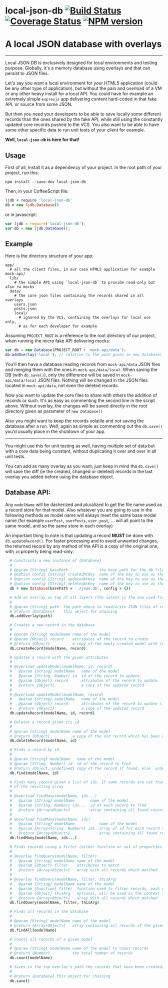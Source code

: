 local-json-db [![Build Status](https://travis-ci.org/huafu/local-json-db.svg?branch=master)](https://travis-ci.org/huafu/local-json-db) [![Coverage Status](https://coveralls.io/repos/huafu/local-json-db/badge.png?branch=master)](https://coveralls.io/r/huafu/local-json-db?branch=master) [![NPM version](https://badge.fury.io/js/local-json-db.png)](http://badge.fury.io/js/local-json-db)
=============

# A local JSON database with overlays

---

Local JSON DB is exclusively designed for local environments and testing purpose. Globally, it's a
memory database using overlays and that can persist to JSON files.

Let's say you want a local environment for your HTML5 application (could be any other type of
application), but without the pain and overload of a VM or any other heavy install for a local API.
You could have for example an extremely simple `expresjs` app delivering content hard-coded in that
fake API, or source from some JSON.

But then you need your developers to be able to save locally some different records than the ones
shared by the fake API, while still using the constantly updated core records pushed to the VCS.
You also want to be able to have some other specific data to run unit tests of your client for example.

**Well, `local-json-db` is here for that!**

## Usage

First of all, install it as a dependency of your project. In the root path of your project, run this:

```
npm install --save-dev local-json-db
```

Then, in your CoffeeScript file:

```coffee
ljdb = require 'local-json-db'
db = new ljdb.Database()
```

or in javascript:

```js
var ljdb = require('local-json-db');
var db = new ljdb.Database();
```


## Example

Here is the directory structure of your app:
```
app/
  # all the client files, in our case HTML5 application for example
mock-api/
  lib/
    # the simple API using `local-json-db` to provide read-only but also rw mocks
  data/
    # the core json files containing the records shared in all overlays
    users.json
    posts.json
    local/
      # ignored by the VCS, containing the overlays for local use only,
      # as for each developer for example
```

Assuming `PROJECT_ROOT` is a reference to the root directory of our project, when running the micro
fake API delivering mocks:

```js
var db = new Database(PROJECT_ROOT + 'mock-api/data');
db.addOverlay('local'); // relative to the path given in new Database()
```

You'll then have a database reading records from `mock-api/data` JSON files and merging them with
the ones in `mock-api/data/local`. When saving the DB (with `db.save()`), only the difference
will be saved in `mock-api/data/local` JSON files. Nothing will be changed in the JSON files
located in `mock-api/data`, not even the deleted records.

Now you want to update the core files to share with others the addition of records or such. It's
as easy as commenting the second line in the script above. Without overlay, the changes will be
saved directly in the root directory given as parameter of `new Database()`

Also you might want to keep the records volatile and not saving the database after a run. Well,
again as simple as commenting out the `db.save()` you'd usually place in the shutdown of your app.
    
---

You might use this for unit testing as well, having multiple set of data but with a core data being
constant, without duplicating it over and over in all unit tests.

You can add as many overlay as you want, just keep in mind tha `db.save()` will save the diff (ie the
created, changed or deleted) records in the last overlay you added before using the database object.


## Database API:

Any `modelName` will be dasherized and pluralized to get the file name used as a record store for
that model. Also whatever you are going to use in the following methods as model name will always
meet the same base model name (for example `userPost`, `userPosts`, `user_post`, ... will all point
to the same model, and so the same store in each overlay)

An important thing to note is that updating a record **MUST** be done with `db.updateRecord()`. For
faster processing and to avoid unwanted changes, the returned record by any method of the API is a
copy of the original one, with `id` property being read-only.


```coffee
  # Constructs a new instance of {Database}
  #
  # @param {String} basePath              the base path for the db files, hosting base JSON files of any added overlay
  # @option config {String} createdAtKey  name of the key to use as the `createdAt` flag for a record
  # @option config {String} updatedAtKey  name of the key to use as the `updatedAt` flag for a record
  # @option config {String} deletedAtKey  name of the key to use as the `deletedAt` flag for a record (default `__deleted`)
  db = new Database(basePath = './json.db', config = {})

  # Add an overlay on top of all layers (the latest is the one used first, then come the others in order until the base)
  #
  # @param {String} path  the path where to read/write JSON files of records, relative to the base path
  # @return {Database}    this object for chaining
  db.addOverlay(path)

  # Creates a new record in the database
  #
  # @param {String} modelName name of the model
  # @param {Object} record    attributes of the record to create
  # @return {Object}          a copy of the newly created model with read-only `id`
  db.createRecord(modelName, record)

  # Updates a record with the given attributes
  #
  # @overload updateModel(modelName, id, record)
  #   @param {String} modelName   name of the model
  #   @param {String, Number} id  id of the record to update
  #   @param {Object} record      attributes of the record to update
  #   @return {Object}            a copy of the updated record
  #
  # @overload updateModel(modelName, record)
  #   @param {String} modelName   name of the model
  #   @param {Object} record      attributes of the record to update (including its id)
  #   @return {Object}            a copy of the updated record
  db.updateRecord(modelName, id, record)

  # Deletes a record given its id
  #
  # @param {String} modelName name of the model
  # @return {Object}          a copy of the old record which has been deleted
  db.deleteRecord(modelName, id)

  # Finds a record by id
  #
  # @param {String} modelName   name of the model
  # @param {String, Number} id  id of the record to find
  # @return {Object, undefined} copy of the record if found, else `undefined`
  db.find(modelName, id)

  # Finds many record given a list of ids. If some records are not found, they'll just be filtered out
  # of the resulting array
  #
  # @overload findMany(modelName, ids...)
  #   @param {String} modelName       name of the model
  #   @param {String, Number} ids...  id of each record to find
  #   @return {Array<Object>}         array containing all found records
  #
  # @overload findMany(modelName, ids)
  #   @param {String} modelName           name of the model
  #   @param {Array<String, Number>} ids  array of id for each record to find
  #   @return {Array<Object>}             array containing all found records
  db.findMany(modelName, ids...)

  # Finds records using a filter (either function or set of properties to match)
  #
  # @overlay findQuery(modelName, filter)
  #   @param {String} modelName name of the model
  #   @param {Object} filter    attributes to match
  #   @return {Array<Object>}   array with all records which matched
  #
  # @overlay findQuery(modelName, filter, thisArg)
  #   @param {String} modelName name of the model
  #   @param {Function} filter  function used to filter records, each record is given as the first parameter
  #   @param {Object} thisArg   optional, will be used as the context to run the filter function
  #   @return {Array<Object>}   array with all records which matched
  db.findQuery(modelName, filter, thisArg)

  # Finds all records in the database
  #
  # @param {String} modelName name of the model
  # @return {Array<Object>}   array containing all records of the given model
  db.findAll(modelName)

  # Counts all records of a given model
  #
  # @param {String} modelName name of the model to count records
  # @return {Number}          the total number of records
  db.count(modelName)

  # Saves in the top overlay's path the records that have been created/modified or deleted
  #
  # @return {Database} this object for chaining
  db.save()
```
